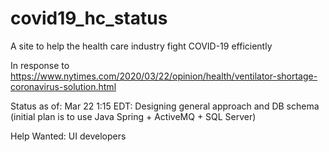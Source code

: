 # covid19_hc_status
A site to help the health care industry fight COVID-19 efficiently

In response to https://www.nytimes.com/2020/03/22/opinion/health/ventilator-shortage-coronavirus-solution.html

Status as of:
Mar 22 1:15 EDT: Designing general approach and DB schema (initial plan is to use Java Spring + ActiveMQ + SQL Server)

Help Wanted:
UI developers
